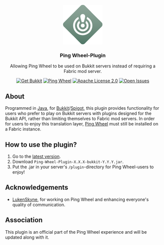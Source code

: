 <p align="center" style="text-align: center">
  <a href="https://github.com/RXJpaw/Minecraft-Ping-Wheel-Plugin/">
    <img src="./assets/icon.png" alt="Logo" width="128" height="128">
  </a>
</p>

<h3 align="center">Ping Wheel-Plugin</h3>
<p align="center">Allowing Ping Wheel to be used on Bukkit servers instead of requiring a Fabric mod server.</p>

<div align="center">

<a href="https://getbukkit.org/">![Get Bukkit](https://img.shields.io/badge/Bukkit-1.18%2C%201.19%2C%201.20-00a2e8)</a>
<a href="https://github.com/LukenSkyne/Minecraft-Ping-Wheel">![Ping Wheel](https://img.shields.io/badge/Ping%20Wheel-%3E1.4.0-03c574)</a>
<a href="https://github.com/RXJpaw/Minecraft-Ping-Wheel-Plugin/blob/master/LICENSE.md">![Apache License 2.0](https://img.shields.io/github/license/RXJpaw/Minecraft-Ping-Wheel-Plugin)</a>
<a href="https://github.com/RXJpaw/Minecraft-Ping-Wheel-Plugin/issues">![Open Issues](https://img.shields.io/github/issues-raw/RXJpaw/Minecraft-Ping-Wheel-Plugin)</a>

</div>

## About

Programmed in [Java](https://github.com/openjdk/jdk), for [Bukkit](https://bukkit.org/)/[Spigot](https://www.spigotmc.org/),
this plugin provides functionality for users who prefer to play on Bukkit servers with plugins designed for the Bukkit API, rather than limiting themselves to Fabric mod servers. In order for users to enjoy this translation layer, [Ping Wheel](https://github.com/LukenSkyne/Minecraft-Ping-Wheel) must still be installed on a Fabric instance.


## How to use the plugin?

1. Go to the [latest version](https://github.com/RXJpaw/Minecraft-Ping-Wheel-Plugin/releases/latest).
2. Download `Ping-Wheel-Plugin-X.X.X-bukkit-Y.Y.Y.jar`.
3. Put the .jar in your server's `/plugin`-directory for Ping Wheel-users to enjoy!



## Acknowledgements

* [LukenSkyne](https://github.com/LukenSkyne), for working on Ping Wheel and enhancing everyone's quality of communication.



## Association

This plugin is an official part of the Ping Wheel experience and will be updated along with it.
